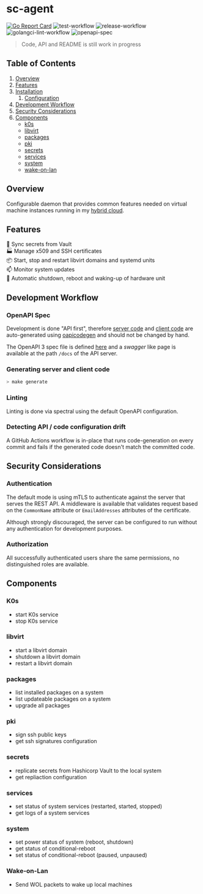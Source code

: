 # sc-agent

[![Go Report Card](https://goreportcard.com/badge/github.com/soerenschneider/sc-agent)](https://goreportcard.com/report/github.com/soerenschneider/sc-agent)
![test-workflow](https://github.com/soerenschneider/sc-agent/actions/workflows/test.yaml/badge.svg)
![release-workflow](https://github.com/soerenschneider/sc-agent/actions/workflows/release-container.yaml/badge.svg)
![golangci-lint-workflow](https://github.com/soerenschneider/sc-agent/actions/workflows/golangci-lint.yaml/badge.svg)
![openapi-spec](https://github.com/soerenschneider/sc-agent/actions/workflows/openapi.yaml/badge.svg)


> Code, API and README is still work in progress

## Table of Contents

1. [Overview](#overview)
1. [Features](#features)
1. [Installation](#installation)
   1. [Configuration](#configuration)
1. [Development Workflow](#development-workflow)
1. [Security Considerations](#security-considerations)
1. [Components](#components)
    - [k0s](#k0s)
    - [libvirt](#libvirt)
    - [packages](#packages)
    - [pki](#pki)
    - [secrets](#secrets)
    - [services](#services)
    - [system](#system)
    - [wake-on-lan](#wake-on-lan)

## Overview

Configurable daemon that provides common features needed on virtual machine instances running in my [hybrid cloud](https://github.com/soerenschneider/soeren.cloud).


## Features

🔑 Sync secrets from Vault<br/>
🏭 Manage x509 and SSH certificates<br/>
📦 Start, stop and restart libvirt domains and systemd units<br/>
📫 Monitor system updates<br/>
🚦 Automatic shutdown, reboot and waking-up of hardware unit<br/>

## Development Workflow

### OpenAPI Spec
Development is done "API first", therefore [server code](internal/adapters/http/api.gen.go) and [client code](pkg/api/api.gen.go) are auto-generated using [oapicodegen](https://github.com/oapi-codegen/oapi-codegen) and should not be changed by hand.

The OpenAPI 3 spec file is defined [here](openapi.yaml) and a *swagger* like page is available at the path `/docs` of the API server.

### Generating server and client code

```bash
> make generate
```

### Linting
Linting is done via spectral using the default OpenAPI configuration.

### Detecting API / code configuration drift
A GitHub Actions workflow is in-place that runs code-generation on every commit and fails if the generated code doesn't match the committed code.

## Security Considerations

### Authentication
The default mode is using mTLS to authenticate against the server that serves the REST API. A middleware is available that validates request based on the `CommonName` attribute or `EmailAddresses` attributes of the certificate.

Although strongly discouraged, the server can be configured to run without any authentication for development purposes.

### Authorization
All successfully authenticated users share the same permissions, no distinguished roles are available.


## Components

### K0s
- start K0s service
- stop K0s service

### libvirt
- start a libvirt domain
- shutdown a libvirt domain
- restart a libvirt domain

### packages
- list installed packages on a system
- list updateable packages on a system
- upgrade all packages

### pki
- sign ssh public keys
- get ssh signatures configuration

### secrets
- replicate secrets from Hashicorp Vault to the local system
- get repliaction configuration

### services
- set status of system services (restarted, started, stopped)
- get logs of a system services

### system
- set power status of system (reboot, shutdown)
- get status of conditional-reboot
- set status of conditional-reboot (paused, unpaused)

### Wake-on-Lan

- Send WOL packets to wake up local machines
